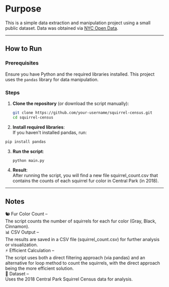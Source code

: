 # Purpose
This is a simple data extraction and manipulation project using a small public dataset. 
Data was obtained via [NYC Open Data](https://data.cityofnewyork.us/Environment/2018-Central-Park-Squirrel-Census-Squirrel-Data/vfnx-vebw/about_data).

---

## How to Run  
### Prerequisites  
Ensure you have Python and the required libraries installed. This project uses the `pandas` library for data manipulation.  

### Steps  
1. **Clone the repository** (or download the script manually):  
   ```sh
   git clone https://github.com/your-username/squirrel-census.git
   cd squirrel-census
   ```
2. **Install required libraries**: <br>
  If you haven't installed pandas, run:
  ```sh
  pip install pandas
  ```
3. **Run the script**:
   ```sh
   python main.py
   ```
4. **Result**: <br>
After running the script, you will find a new file squirrel_count.csv that contains the counts of each squirrel fur color in Central Park (in 2018).

---

## Notes
🐿️ Fur Color Count – <br> The script counts the number of squirrels for each fur color (Gray, Black, Cinnamon). <br>
📊 CSV Output – <br> The results are saved in a CSV file (squirrel_count.csv) for further analysis or visualization. <br>
⚡ Efficient Calculation – <br> The script uses both a direct filtering approach (via pandas) and an alternative for loop method to count the squirrels, with the direct approach being the more efficient solution. <br>
📅 Dataset – <br> Uses the 2018 Central Park Squirrel Census data for analysis. <br>
